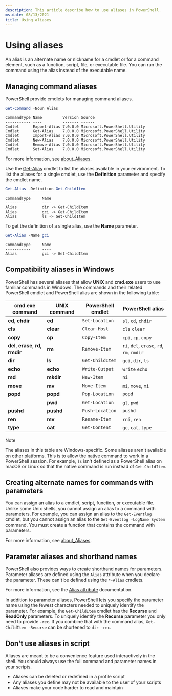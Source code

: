 ```yaml
---
description: This article describe how to use aliases in PowerShell.
ms.date: 08/13/2021
title: Using aliases
---
```

# Using aliases

An alias is an alternate name or nickname for a cmdlet or for a command element, such as a function,
script, file, or executable file. You can run the command using the alias instead of the executable
name.

## Managing command aliases

PowerShell provide cmdlets for managing command aliases.

```powershell
Get-Command -Noun Alias
```

```Output
CommandType Name         Version Source
----------- ----         ------- ------
Cmdlet      Export-Alias 7.0.0.0 Microsoft.PowerShell.Utility
Cmdlet      Get-Alias    7.0.0.0 Microsoft.PowerShell.Utility
Cmdlet      Import-Alias 7.0.0.0 Microsoft.PowerShell.Utility
Cmdlet      New-Alias    7.0.0.0 Microsoft.PowerShell.Utility
Cmdlet      Remove-Alias 7.0.0.0 Microsoft.PowerShell.Utility
Cmdlet      Set-Alias    7.0.0.0 Microsoft.PowerShell.Utility
```

For more information, see [about_Aliases][about_Aliases].

Use the [Get-Alias][Get-Alias] cmdlet to list the aliases available in your environment. To list the
aliases for a single cmdlet, use the **Definition** parameter and specify the cmdlet name.

```powershell
Get-Alias -Definition Get-ChildItem
```

```Output
CommandType     Name
-----------     ----
Alias           dir -> Get-ChildItem
Alias           gci -> Get-ChildItem
Alias           ls -> Get-ChildItem
```

To get the definition of a single alias, use the **Name** parameter.

```powershell
Get-Alias -Name gci
```

```Output
CommandType     Name
-----------     ----
Alias           gci -> Get-ChildItem
```

## Compatibility aliases in Windows

PowerShell has several aliases that allow **UNIX** and **cmd.exe** users to use familiar commands in
Windows. The commands and their related PowerShell cmdlet and PowerShell alias are shown in the
following table:

|            cmd.exe command            | UNIX command | PowerShell cmdlet |             PowerShell alias              |
| ------------------------------------- | ------------ | ----------------- | ----------------------------------------- |
| **cd**, **chdir**                     | **cd**       | `Set-Location`    | `sl`, `cd`, `chdir`                       |
| **cls**                               | **clear**    | `Clear-Host`      | `cls` `clear`                             |
| **copy**                              | **cp**       | `Copy-Item`       | `cpi`, `cp`, `copy`                       |
| **del**, **erase**, **rd**, **rmdir** | **rm**       | `Remove-Item`     | `ri`, `del`, `erase`, `rd`, `rm`, `rmdir` |
| **dir**                               | **ls**       | `Get-ChildItem`   | `gci`, `dir`, `ls`                        |
| **echo**                              | **echo**     | `Write-Output`    | `write` `echo`                            |
| **md**                                | **mkdir**    | `New-Item`        | `ni`                                      |
| **move**                              | **mv**       | `Move-Item`       | `mi`, `move`, `mi`                        |
| **popd**                              | **popd**     | `Pop-Location`    | `popd`                                    |
|                                       | **pwd**      | `Get-Location`    | `gl`, `pwd`                               |
| **pushd**                             | **pushd**    | `Push-Location`   | `pushd`                                   |
| **ren**                               | **mv**       | `Rename-Item`     | `rni`, `ren`                              |
| **type**                              | **cat**      | `Get-Content`     | `gc`, `cat`, `type`                       |

> [!NOTE]
> The aliases in this table are Windows-specific. Some aliases aren't available on other platforms.
> This is to allow the native command to work in a PowerShell session. For example, `ls` isn't
> defined as a PowerShell alias on macOS or Linux so that the native command is run instead of
> `Get-ChildItem`.

## Creating alternate names for commands with parameters

You can assign an alias to a cmdlet, script, function, or executable file. Unlike some Unix shells,
you cannot assign an alias to a command with parameters. For example, you can assign an alias to the
`Get-Eventlog` cmdlet, but you cannot assign an alias to the `Get-Eventlog -LogName System` command.
You must create a function that contains the command with parameters.

For more information, see [about_Aliases][alias-func].

## Parameter aliases and shorthand names

PowerShell also provides ways to create shorthand names for parameters. Parameter aliases are
defined using the `Alias` attribute when you declare the parameter. These can't be defined using the
`*-Alias` cmdlets.

For more information, see the [Alias attribute][alias-attr] documentation.

In addition to parameter aliases, PowerShell lets you specify the parameter name using the fewest
characters needed to uniquely identify the parameter. For example, the `Get-ChildItem` cmdlet has
the **Recurse** and **ReadOnly** parameters. To uniquely identify the **Recurse** parameter you only
need to provide `-rec`. If you combine that with the command alias, `Get-ChildItem -Recurse` can be
shortened to `dir -rec`.

## Don't use aliases in script

Aliases are meant to be a convenience feature used interactively in the shell. You should always use
the full command and parameter names in your scripts.

- Aliases can be deleted or redefined in a profile script
- Any aliases you define may not be available to the user of your scripts
- Aliases make your code harder to read and maintain

<!-- link references -->
[Get-Alias]: xref:Microsoft.PowerShell.Utility.Get-Alias
[about_Aliases]: /powershell/module/microsoft.powershell.core/about/about_aliases
[alias-attr]: /powershell/module/microsoft.powershell.core/about/about_functions_advanced_parameters#alias-attribute
[alias-func]: /powershell/module/microsoft.powershell.core/about/about_aliases#alternate-names-for-commands-with-parameters
